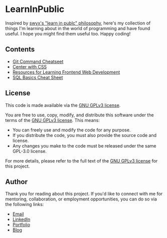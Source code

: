 # LearnInPublic

Inspired by [swyx's "learn in publc" philosophy](https://www.swyx.io/learn-in-public), here's my collection of things I'm learning about in the world of programming and have found useful. I hope you might find them useful too. Happy coding! 

## Contents 

- [Git Command Cheatseet](./git-cheatsheet.md)
- [Center with CSS](https://ananfito.dev/LearnInPublic/center-with-css/index.html)
- [Resources for Learning Frontend Web Development](./frontend-webdev-resources.md)
- [SQL Basics Cheat Sheet](./sql-basics-cheatsheet.md)

## License

This code is made available via the [GNU GPLv3 license](./LICENSE).

You are free to use, copy, modify, and distribute this software under the terms of the [GNU GPLv3 license](./LICENSE). This means:

- You can freely use and modify the code for any purpose.
- If you distribute the code, you must also provide the source code and license.
- Any changes you make to the code must be released under the same GPL-3.0 license.

For more details, please refer to the full text of the [GNU GPLv3 license](./LICENSE) for this project.

## Author

Thank you for reading about this project. If you'd like to connect with me for mentoring, collaboration, or employment opportunities, you can do so via the following links:

- <a href="mailto:msg.for.anthony.p6ht3@simplelogin.com?subject=Nice GitHub Project&body=Hey Anthony, I saw your GitHub project. Let's talk!">Email</a>
- [LinkedIn](https://linkedin.com/in/anthonynanfito)
- [Portfolio](https://ananfito.dev)
- [Blog](https://blog.ananfito.dev)
